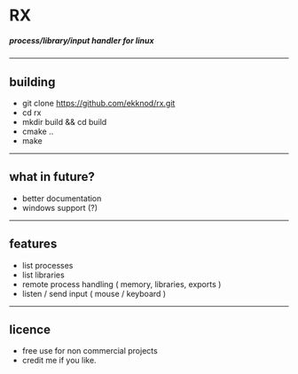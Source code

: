 # RX 
##### process/library/input handler for linux
----
## building
* git clone https://github.com/ekknod/rx.git
* cd rx
* mkdir build && cd build
* cmake ..
* make
----
## what in future?
* better documentation
* windows support (?)
----
## features
* list processes
* list libraries
* remote process handling ( memory, libraries, exports )
* listen / send input ( mouse / keyboard )
----
## licence
* free use for non commercial projects
* credit me if you like.
